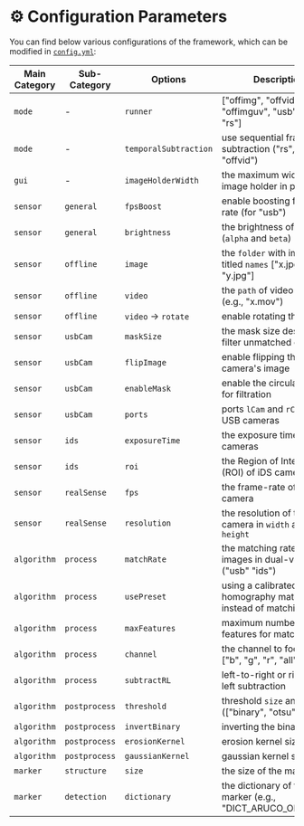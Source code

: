 # ⚙️ Configuration Parameters

You can find below various configurations of the framework, which can be modified in [`config.yml`](/config/config.yaml):

| Main Category | Sub-Category  | Options               | Description                                                 |
| ------------- | ------------- | --------------------- | ----------------------------------------------------------- |
| `mode`        | -             | `runner`              | ["offimg", "offvid", "offimguv", "usb", "ids", "rs"]        |
| `mode`        | -             | `temporalSubtraction` | use sequential frame subtraction ("rs", "offimg", "offvid") |
| `gui`         | -             | `imageHolderWidth`    | the maximum width of the image holder in pixels             |
| `sensor`      | `general`     | `fpsBoost`            | enable boosting frame-rate (for "usb")                      |
| `sensor`      | `general`     | `brightness`          | the brightness of the input (`alpha` and `beta`)            |
| `sensor`      | `offline`     | `image`               | the `folder` with images titled `names` ["x.jpg", "y.jpg"]  |
| `sensor`      | `offline`     | `video`               | the `path` of video titled (e.g., "x.mov")                  |
| `sensor`      | `offline`     | `video` -> `rotate`   | enable rotating the video                                   |
| `sensor`      | `usbCam`      | `maskSize`            | the mask size designed to filter unmatched outputs          |
| `sensor`      | `usbCam`      | `flipImage`           | enable flipping the second camera's image                   |
| `sensor`      | `usbCam`      | `enableMask`          | enable the circular mask for filtration                     |
| `sensor`      | `usbCam`      | `ports`               | ports `lCam` and `rCam` of the USB cameras                  |
| `sensor`      | `ids`         | `exposureTime`        | the exposure time of iDS cameras                            |
| `sensor`      | `ids`         | `roi`                 | the Region of Interest (ROI) of iDS cameras                 |
| `sensor`      | `realSense`   | `fps`                 | the frame-rate of the camera                                |
| `sensor`      | `realSense`   | `resolution`          | the resolution of the camera in `width` and `height`        |
| `algorithm`   | `process`     | `matchRate`           | the matching rate of images in dual-vision ("usb" "ids")    |
| `algorithm`   | `process`     | `usePreset`           | using a calibrated homography matrix instead of matching    |
| `algorithm`   | `process`     | `maxFeatures`         | maximum number of features for matching                     |
| `algorithm`   | `process`     | `channel`             | the channel to focus on ["b", "g", "r", "all"]              |
| `algorithm`   | `process`     | `subtractRL`          | left-to-right or right-to-left subtraction                  |
| `algorithm`   | `postprocess` | `threshold`           | threshold `size` and `method` (["binary", "otsu", "both"])  |
| `algorithm`   | `postprocess` | `invertBinary`        | inverting the binary image                                  |
| `algorithm`   | `postprocess` | `erosionKernel`       | erosion kernel size                                         |
| `algorithm`   | `postprocess` | `gaussianKernel`      | gaussian kernel size                                        |
| `marker`      | `structure`   | `size`                | the size of the marker                                      |
| `marker`      | `detection`   | `dictionary`          | the dictionary of the marker (e.g., "DICT_ARUCO_ORIGINAL")  |
